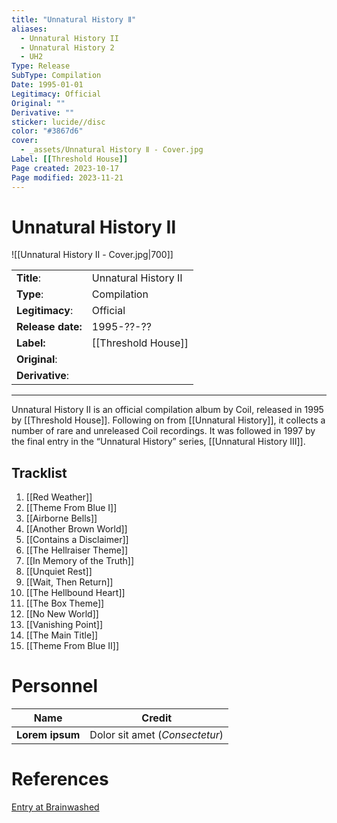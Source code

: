 ```yaml
---
title: "Unnatural History Ⅱ"
aliases:
  - Unnatural History II
  - Unnatural History 2
  - UH2
Type: Release
SubType: Compilation
Date: 1995-01-01
Legitimacy: Official
Original: ""
Derivative: ""
sticker: lucide//disc
color: "#3867d6"
cover:
  - _assets/Unnatural History Ⅱ - Cover.jpg
Label: [[Threshold House]]
Page created: 2023-10-17
Page modified: 2023-11-21
---
```


# Unnatural History Ⅱ

![[Unnatural History Ⅱ - Cover.jpg|700]]

|  |  |
| --- | --- |
| __Title__: | Unnatural History Ⅱ |
| __Type__: | Compilation |
| __Legitimacy__: | Official |
| __Release date:__ | 1995-??-?? |
| __Label:__ | [[Threshold House]] |
| __Original__: |  |
| __Derivative__: |  |

---

Unnatural History II is an official compilation album by Coil, released in 1995 by [[Threshold House]]. Following on from [[Unnatural History]], it collects a number of rare and unreleased Coil recordings. It was followed in 1997 by the final entry in the “Unnatural History” series, [[Unnatural History Ⅲ]].

## Tracklist

1. [[Red Weather]]
2. [[Theme From Blue Ⅰ]]
3. [[Airborne Bells]]
4. [[Another Brown World]]
5. [[Contains a Disclaimer]]
6. [[The Hellraiser Theme]]
7. [[In Memory of the Truth]]
8. [[Unquiet Rest]]
9. [[Wait, Then Return]]
10. [[The Hellbound Heart]]
11. [[The Box Theme]]
12. [[No New World]]
13. [[Vanishing Point]]
14. [[The Main Title]]
15. [[Theme From Blue Ⅱ]]

# Personnel

| __Name__ |__Credit__ |
| --- | --- |
|__Lorem ipsum__|Dolor sit amet (*Consectetur*)|

# References

[Entry at Brainwashed](http://brainwashed.com/common/htdocs/discog/loci10.php?site=coil08)
